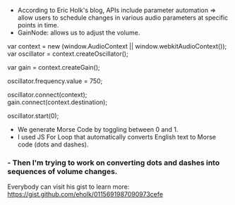 - According to Eric Holk's blog, APIs include parameter automation => allow users to schedule changes in various audio parameters at specific points in time.
- GainNode: allows us to adjust the volume.

var context = new (window.AudioContext || window.webkitAudioContext()); <br />
var oscillator = context.createOscillator(); <br />

var gain = context.createGain(); <br />

oscillator.frequency.value = 750; <br />

oscillator.connect(context); <br />
gain.connect(context.destination); <br />

oscillator.start(0); <br />

- We generate Morse Code by toggling between 0 and 1. 
- I used JS For Loop that automatically converts English text to Morse code (dots and dashes). 
### - Then I'm trying to work on converting dots and dashes into sequences of volume changes.

Everybody can visit his gist to learn more: https://gist.github.com/eholk/0115691987090973cefe
